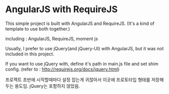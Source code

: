 # AngularJS with RequireJS
This simple project is built with AngularJS and RequireJS.
(It's a kind of template to use both together.)

including : 
AngularJS,
RequireJS,
moment js

Usually, I prefer to use jQuery(and jQuery-UI) with AngularJS, but it was not included in this project.

If you want to use jQuery with, define it's path in main.js file and set shim config.
(refer to : http://requirejs.org/docs/jquery.html)


프로젝트 초반에 시작할때마다 설정 잡는게 귀찮아서 이곳에 프로토타입 형태를 저장해 두는 용도임.
jQuery는 포함하지 않았음.
